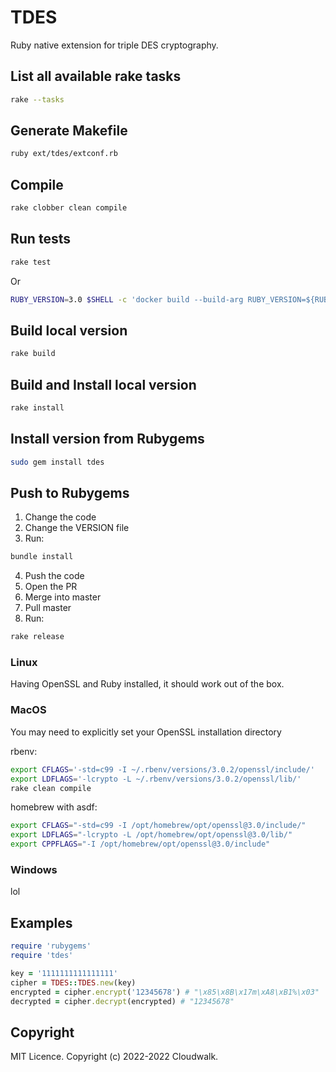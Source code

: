# TDES

Ruby native extension for triple DES cryptography.

## List all available rake tasks
```bash
rake --tasks
```

## Generate Makefile
```bash
ruby ext/tdes/extconf.rb
```

## Compile
```bash
rake clobber clean compile
```

## Run tests
```bash
rake test
```
Or
```bash
RUBY_VERSION=3.0 $SHELL -c 'docker build --build-arg RUBY_VERSION=${RUBY_VERSION} -t ruby-app:${RUBY_VERSION} . && docker run -it --rm ruby-app:${RUBY_VERSION}'
```

## Build local version
```bash
rake build
```

## Build and Install local version
```bash
rake install
```

## Install version from Rubygems
```bash
sudo gem install tdes
```

## Push to Rubygems

1. Change the code
2. Change the VERSION file
3. Run:
```bash
bundle install
```
4. Push the code
5. Open the PR
6. Merge into master
7. Pull master
8. Run:
```bash
rake release
```

### Linux

Having OpenSSL and Ruby installed, it should work out of the box.

### MacOS

You may need to explicitly set your OpenSSL installation directory

rbenv:
```bash
export CFLAGS='-std=c99 -I ~/.rbenv/versions/3.0.2/openssl/include/'
export LDFLAGS='-lcrypto -L ~/.rbenv/versions/3.0.2/openssl/lib/'
rake clean compile
```

homebrew with asdf:
```bash
export CFLAGS="-std=c99 -I /opt/homebrew/opt/openssl@3.0/include/"
export LDFLAGS="-lcrypto -L /opt/homebrew/opt/openssl@3.0/lib/"
export CPPFLAGS="-I /opt/homebrew/opt/openssl@3.0/include"
```

### Windows

lol

## Examples

```ruby
require 'rubygems'
require 'tdes'

key = '1111111111111111'
cipher = TDES::TDES.new(key)
encrypted = cipher.encrypt('12345678') # "\x85\x8B\x17m\xA8\xB1%\x03"
decrypted = cipher.decrypt(encrypted) # "12345678"
```

## Copyright

MIT Licence. Copyright (c) 2022-2022 Cloudwalk.
